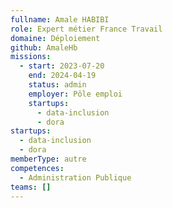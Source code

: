 ```yaml
---
fullname: Amale HABIBI
role: Expert métier France Travail
domaine: Déploiement
github: AmaleHb
missions:
  - start: 2023-07-20
    end: 2024-04-19
    status: admin
    employer: Pôle emploi
    startups:
      - data-inclusion
      - dora
startups:
  - data-inclusion
  - dora
memberType: autre
competences:
  - Administration Publique
teams: []
---
```

